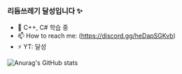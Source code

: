 ### 리듬쓰레기 달성입니다 ✨

- 🌱 C++, C# 학습 중
- 📫 How to reach me: (https://discord.gg/heDapSGKvb)
- ⚡ YT: 달성

![Anurag's GitHub stats](https://github-readme-stats.vercel.app/api?username=noonnight10&show_icons=true&theme=radical)



  
